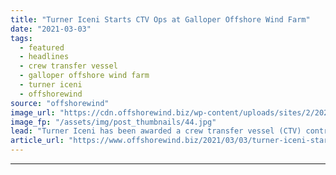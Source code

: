 ```yaml
---
title: "Turner Iceni Starts CTV Ops at Galloper Offshore Wind Farm"
date: "2021-03-03"
tags: 
  - featured
  - headlines
  - crew transfer vessel
  - galloper offshore wind farm
  - turner iceni
  - offshorewind
source: "offshorewind"
image_url: "https://cdn.offshorewind.biz/wp-content/uploads/sites/2/2021/03/03135003/Icenie-Legend_Turner-Iceni.jpg"
image_fp: "/assets/img/post_thumbnails/44.jpg"
lead: "Turner Iceni has been awarded a crew transfer vessel (CTV) contract for the Galloper"
article_url: "https://www.offshorewind.biz/2021/03/03/turner-iceni-starts-ctv-ops-at-galloper-offshore-wind-farm/"
---
```


---
